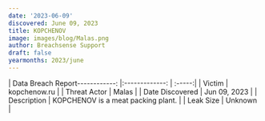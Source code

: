 ```yaml
---
date: '2023-06-09'
discovered: June 09, 2023
title: KOPCHENOV
image: images/blog/Malas.png
author: Breachsense Support
draft: false
yearmonths: 2023/june
---
```


| Data Breach Report------------:     |:-------------:    | :-----:|
| Victim      | kopchenow.ru      | 
| Threat Actor      | Malas      | 
| Date Discovered      | Jun 09, 2023      | 
| Description      | KOPCHENOV is a meat packing plant.      | 
| Leak Size      | Unknown      | 

